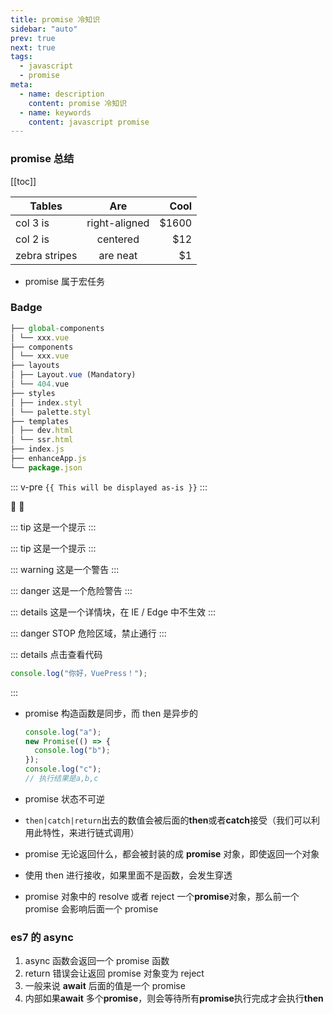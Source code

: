 ```yaml
---
title: promise 冷知识
sidebar: "auto"
prev: true
next: true
tags:
  - javascript
  - promise
meta:
  - name: description
    content: promise 冷知识
  - name: keywords
    content: javascript promise
---
```


### promise 总结

[[toc]]

| Tables        |      Are      |  Cool |
| ------------- | :-----------: | ----: |
| col 3 is      | right-aligned | $1600 |
| col 2 is      |   centered    |   $12 |
| zebra stripes |   are neat    |    $1 |

<!-- more -->

- promise 属于宏任务

### Badge <Badge text="beta" type="warning"/> <Badge text="默认主题"/>

```javascript
├── global-components
│ └── xxx.vue
├── components
│ └── xxx.vue
├── layouts
│ ├── Layout.vue (Mandatory)
│ └── 404.vue
├── styles
│ ├── index.styl
│ └── palette.styl
├── templates
│ ├── dev.html
│ └── ssr.html
├── index.js
├── enhanceApp.js
└── package.json
```

::: v-pre
`{{ This will be displayed as-is }}`
:::

:tada: :100:

::: tip
这是一个提示
:::

::: tip
这是一个提示
:::

::: warning
这是一个警告
:::

::: danger
这是一个危险警告
:::

::: details
这是一个详情块，在 IE / Edge 中不生效
:::

::: danger STOP
危险区域，禁止通行
:::

::: details 点击查看代码

```js
console.log("你好，VuePress！");
```

:::

<!-- more -->

- promise 构造函数是同步，而 then 是异步的

  ```javascript {4}
  console.log("a");
  new Promise(() => {
    console.log("b");
  });
  console.log("c");
  // 执行结果是a,b,c
  ```

- promise 状态不可逆

- `then|catch|return`出去的数值会被后面的**then**或者**catch**接受（我们可以利用此特性，来进行链式调用）

- promise 无论返回什么，都会被封装的成 **promise** 对象，即使返回一个对象

- 使用 then 进行接收，如果里面不是函数，会发生穿透

- promise 对象中的 resolve 或者 reject 一个**promise**对象，那么前一个 promise 会影响后面一个 promise

### es7 的 async

1. async 函数会返回一个 promise 函数
2. return 错误会让返回 promise 对象变为 reject
3. 一般来说 **await** 后面的值是一个 promise
4. 内部如果**await** 多个**promise**，则会等待所有**promise**执行完成才会执行**then**
